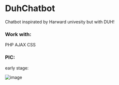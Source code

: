 # DuhChatbot
Chatbot inspirated by Harward univesity but with DUH!

### Work with:
PHP
AJAX
CSS

### PIC:
early stage:

![image](https://user-images.githubusercontent.com/42646031/182899004-262e7546-8282-4a14-91ba-35595b4197b5.png)
